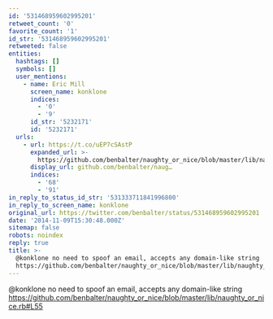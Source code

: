```yaml
---
id: '531468959602995201'
retweet_count: '0'
favorite_count: '1'
id_str: '531468959602995201'
retweeted: false
entities:
  hashtags: []
  symbols: []
  user_mentions:
    - name: Eric Mill
      screen_name: konklone
      indices:
        - '0'
        - '9'
      id_str: '5232171'
      id: '5232171'
  urls:
    - url: https://t.co/uEP7cSAstP
      expanded_url: >-
        https://github.com/benbalter/naughty_or_nice/blob/master/lib/naughty_or_nice.rb#L55
      display_url: github.com/benbalter/naug…
      indices:
        - '68'
        - '91'
in_reply_to_status_id_str: '531333711841996800'
in_reply_to_screen_name: konklone
original_url: https://twitter.com/benbalter/status/531468959602995201
date: '2014-11-09T15:30:48.000Z'
sitemap: false
robots: noindex
reply: true
title: >-
  @konklone no need to spoof an email, accepts any domain-like string
  https://github.com/benbalter/naughty_or_nice/blob/master/lib/naughty_or_nice.rb#L55
---
```


@konklone no need to spoof an email, accepts any domain-like string https://github.com/benbalter/naughty_or_nice/blob/master/lib/naughty_or_nice.rb#L55